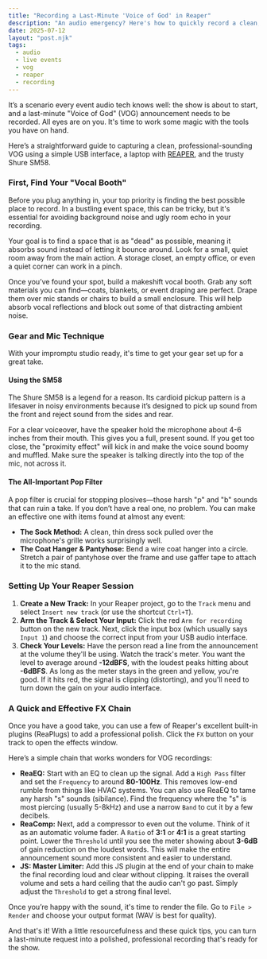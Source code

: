 ```yaml
---
title: "Recording a Last-Minute 'Voice of God' in Reaper"
description: "An audio emergency? Here's how to quickly record a clean, professional 'Voice of God' announcement on-site with an SM58, a laptop, and Reaper."
date: 2025-07-12
layout: "post.njk"
tags:
  - audio
  - live events
  - vog
  - reaper
  - recording
---
```


It’s a scenario every event audio tech knows well: the show is about to start, and a last-minute "Voice of God" (VOG) announcement needs to be recorded. All eyes are on you. It's time to work some magic with the tools you have on hand.

Here’s a straightforward guide to capturing a clean, professional-sounding VOG using a simple USB interface, a laptop with [REAPER](https://www.reaper.fm/), and the trusty Shure SM58.

### First, Find Your "Vocal Booth"

Before you plug anything in, your top priority is finding the best possible place to record. In a bustling event space, this can be tricky, but it's essential for avoiding background noise and ugly room echo in your recording.

Your goal is to find a space that is as "dead" as possible, meaning it absorbs sound instead of letting it bounce around. Look for a small, quiet room away from the main action. A storage closet, an empty office, or even a quiet corner can work in a pinch.

Once you’ve found your spot, build a makeshift vocal booth. Grab any soft materials you can find—coats, blankets, or event draping are perfect. Drape them over mic stands or chairs to build a small enclosure. This will help absorb vocal reflections and block out some of that distracting ambient noise.

### Gear and Mic Technique

With your impromptu studio ready, it's time to get your gear set up for a great take.

#### Using the SM58

The Shure SM58 is a legend for a reason. Its cardioid pickup pattern is a lifesaver in noisy environments because it’s designed to pick up sound from the front and reject sound from the sides and rear.

For a clear voiceover, have the speaker hold the microphone about 4-6 inches from their mouth. This gives you a full, present sound. If you get too close, the "proximity effect" will kick in and make the voice sound boomy and muffled. Make sure the speaker is talking directly into the top of the mic, not across it.

#### The All-Important Pop Filter

A pop filter is crucial for stopping plosives—those harsh "p" and "b" sounds that can ruin a take. If you don’t have a real one, no problem. You can make an effective one with items found at almost any event:

* **The Sock Method:** A clean, thin dress sock pulled over the microphone's grille works surprisingly well.
* **The Coat Hanger & Pantyhose:** Bend a wire coat hanger into a circle. Stretch a pair of pantyhose over the frame and use gaffer tape to attach it to the mic stand.

### Setting Up Your Reaper Session

1.  **Create a New Track:** In your Reaper project, go to the `Track` menu and select `Insert new track` (or use the shortcut `Ctrl+T`).
2.  **Arm the Track & Select Your Input:** Click the red `Arm for recording` button on the new track. Next, click the input box (which usually says `Input 1`) and choose the correct input from your USB audio interface.
3.  **Check Your Levels:** Have the person read a line from the announcement at the volume they'll be using. Watch the track's meter. You want the level to average around **-12dBFS**, with the loudest peaks hitting about **-6dBFS**. As long as the meter stays in the green and yellow, you're good. If it hits red, the signal is clipping (distorting), and you'll need to turn down the gain on your audio interface.

### A Quick and Effective FX Chain

Once you have a good take, you can use a few of Reaper's excellent built-in plugins (ReaPlugs) to add a professional polish. Click the `FX` button on your track to open the effects window.

Here’s a simple chain that works wonders for VOG recordings:

* **ReaEQ:** Start with an EQ to clean up the signal. Add a `High Pass` filter and set the `Frequency` to around **80-100Hz**. This removes low-end rumble from things like HVAC systems. You can also use ReaEQ to tame any harsh "s" sounds (sibilance). Find the frequency where the "s" is most piercing (usually 5-8kHz) and use a narrow `Band` to cut it by a few decibels.
* **ReaComp:** Next, add a compressor to even out the volume. Think of it as an automatic volume fader. A `Ratio` of **3:1** or **4:1** is a great starting point. Lower the `Threshold` until you see the meter showing about **3-6dB** of gain reduction on the loudest words. This will make the entire announcement sound more consistent and easier to understand.
* **JS: Master Limiter:** Add this JS plugin at the end of your chain to make the final recording loud and clear without clipping. It raises the overall volume and sets a hard ceiling that the audio can't go past. Simply adjust the `Threshold` to get a strong final level.

Once you’re happy with the sound, it's time to render the file. Go to `File > Render` and choose your output format (WAV is best for quality).

And that's it! With a little resourcefulness and these quick tips, you can turn a last-minute request into a polished, professional recording that's ready for the show.